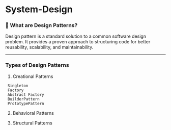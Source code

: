 # System-Design

### 📖 What are Design Patterns?

Design pattern is a standard solution to a common software design problem. It provides a proven approach to structuring code for better reusability, scalability, and maintainability.

---
### Types of Design Patterns

1. Creational Patterns
 ```
  Singleton 
  Factory
  Abstract Factory
  BuilderPattern
  PrototypePattern
```

2. Behavioral Patterns

3. Structural Patterns
